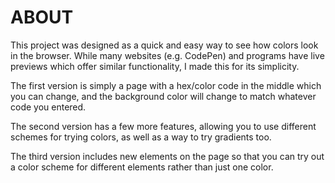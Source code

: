 # ABOUT

This project was designed as a quick and easy way to see how colors look in the browser. While many websites (e.g. CodePen) and programs have live previews which offer similar functionality, I made this for its simplicity. 

The first version is simply a page with a hex/color code in the middle which you can change, and the background color will change to match whatever code you entered.

The second version has a few more features, allowing you to use different schemes for trying colors, as well as a way to try gradients too.

The third version includes new elements on the page so that you can try out a color scheme for different elements rather than just one color.
